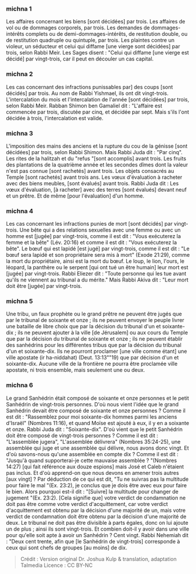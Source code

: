 
### michna 1
Les affaires concernant les biens [sont décidées] par trois. Les affaires de vol ou de dommages corporels, par trois. Les demandes de dommages-intérêts complets ou de demi-dommages-intérêts, de restitution double, ou de restitution quadruple ou quintuple, par trois. Les plaintes contre un violeur, un séducteur et celui qui diffame [une vierge sont décidées] par trois, selon Rabbi Meir. Les Sages disent :  "Celui qui diffame [une vierge est décidé] par vingt-trois, car il peut en découler un cas capital.

### michna 2
Les cas concernant des infractions punissables par] des coups [sont décidés] par trois. Au nom de Rabbi Yishmael, ils ont dit vingt-trois. L'intercalation du mois et l'intercalation de l'année [sont décidées] par trois, selon Rabbi Meir. Rabban Shimon ben Gamaliel dit :  "L'affaire est commencée par trois, discutée par cinq, et décidée par sept. Mais s'ils l'ont décidée à trois, l'intercalation est valide.

### michna 3
L'imposition des mains des anciens et la rupture du cou de la génisse [sont décidées] par trois, selon Rabbi Shimon. Mais Rabbi Juda dit :  "Par cinq". Les rites de la halitzah et du "refus "[sont accomplis] avant trois. Les fruits des plantations de la quatrième année et les secondes dîmes dont la valeur n'est pas connue [sont rachetés] avant trois. Les objets consacrés au Temple [sont rachetés] avant trois ans. Les vœux d'évaluation à racheter avec des biens meubles, [sont évalués] avant trois. Rabbi Juda dit : Les vœux d'évaluation, [à racheter] avec des terres [sont évalués] devant neuf et un prêtre. Et de même [pour l'évaluation] d'un homme.

### michna 4
Les cas concernant les infractions punies de mort [sont décidés] par vingt-trois. Une bête qui a des relations sexuelles avec une femme ou avec un homme est [jugée] par vingt-trois, comme il est dit : "Vous exécuterez la femme et la bête" (Lév. 20:16) et comme il est dit : "Vous exécuterez la bête". Le bœuf qui est lapidé [est jugé] par vingt-trois, comme il est dit : "Le bœuf sera lapidé et son propriétaire sera mis à mort" (Exode 21:29), comme la mort du propriétaire, ainsi est la mort du bœuf. Le loup, le lion, l'ours, le léopard, la panthère ou le serpent [qui ont tué un être humain] leur mort est [jugée] par vingt-trois. Rabbi Eliezer dit : "Toute personne qui les tue avant qu'ils ne viennent au tribunal a du mérite." Mais Rabbi Akiva dit :  "Leur mort doit être [jugée] par vingt-trois.

### michna 5
Une tribu, un faux prophète ou le grand prêtre ne peuvent être jugés que par le tribunal de soixante et onze ; ils ne peuvent envoyer le peuple livrer une bataille de libre choix que par la décision du tribunal d'un et soixante-dix ; ils ne peuvent ajouter à la ville [de Jérusalem] ou aux cours du Temple que par la décision du tribunal de soixante et onze ; ils ne peuvent établir des sanhédrins pour les différentes tribus que par la décision du tribunal d'un et soixante-dix. Ils ne pourront proclamer [une ville comme étant] une ville apostate (ir ha-niddahat) (Deut. 13:13""19) que par décision d'un et soixante-dix. Aucune ville de la frontière ne pourra être proclamée ville apostate, ni trois ensemble, mais seulement une ou deux.

### michna 6
Le grand Sanhédrin était composé de soixante et onze personnes et le petit Sanhédrin de vingt-trois personnes. D'où nous vient l'idée que le grand Sanhédrin devait être composé de soixante et onze personnes ? Comme il est dit : "Rassemblez pour moi soixante-dix hommes parmi les anciens d'Israël" (Nombres 11:16), et quand Moïse est ajouté à eux, il y en a soixante et onze. Rabbi Juda dit :  "Soixante-dix". D'où vient que le petit Sanhédrin doit être composé de vingt-trois personnes ? Comme il est dit : "L'assemblée jugera", "L'assemblée délivrera" (Nombres 35:24-25), une assemblée qui juge et une assemblée qui délivre, nous avons donc vingt. Et d'où savons-nous qu'une assemblée en compte dix ? Comme il est dit : "Jusqu'à quand supporterai-je cette mauvaise assemblée ? "(Nombres 14:27) [qui fait référence aux douze espions] mais José et Caleb n'étaient pas inclus. Et d'où apprend-on que nous devons en amener trois autres [aux vingt] ? Par déduction de ce qui est dit, "Tu ne suivras pas la multitude pour faire le mal "(Ex. 23:2), je conclus que je dois être avec eux pour faire le bien. Alors pourquoi est-il dit : "[Suivre] la multitude pour changer de jugement "(Ex. 23:2). [Cela signifie que] votre verdict de condamnation ne doit pas être comme votre verdict d'acquittement, car votre verdict d'acquittement est obtenu par la décision d'une majorité de un, mais votre verdict de condamnation doit être obtenu par la décision d'une majorité de deux. Le tribunal ne doit pas être divisible à parts égales, donc on lui ajoute un de plus ; ainsi ils sont vingt-trois. Et combien doit-il y avoir dans une ville pour qu'elle soit apte à avoir un Sanhédrin ? Cent vingt. Rabbi Nehemiah dit :  "Deux cent trente, afin que [le Sanhédrin de vingt-trois] corresponde à ceux qui sont chefs de groupes [au moins] de dix.

>Crédit : Version original Dr. Joshua Kulp & translation, adaptation Talmedia
>Licence : CC BY-NC